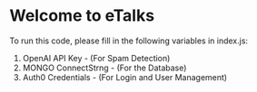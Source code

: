# Welcome to eTalks
To run this code, please fill in the following variables in index.js:

1. OpenAI API Key - (For Spam Detection)
2. MONGO ConnectStrng - (For the Database)
3. Auth0 Credentials - (For Login and User Management)